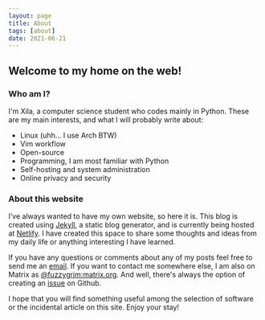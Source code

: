 ```yaml
---
layout: page
title: About
tags: [about]
date: 2021-06-21
---
```


## Welcome to my home on the web!

### Who am I?

I'm Xila, a computer science student who codes mainly in Python. These are my main interests, and what I will probably write about:
-   Linux (uhh... I use Arch BTW)
-   Vim workflow
-   Open-source
-   Programming, I am most familiar with Python
-   Self-hosting and system administration
-   Online privacy and security

### About this website

I’ve always wanted to have my own website, so here it is. This blog is created using [Jekyll](https://jekyllrb.com), a static blog generator, and is currently being hosted at [Netlify](https://www.netlify.com/). I have created this space to share some thoughts and ideas from my daily life or anything interesting I have learned. 

If you have any questions or comments about any of my posts feel free to send me an [email](mailto:fuzzygrim@protonmail,com). If you want to contact me somewhere else, I am also on Matrix as [@fuzzygrim:matrix.org](https://matrix.to/#/@fuzzygrim:matrix.org). And well, there's always the option of creating an [issue](https://github.com/FuzzyGrim/blog/issues) on Github.

I hope that you will find something useful among the selection of software or the incidental article on this site. Enjoy your stay!
